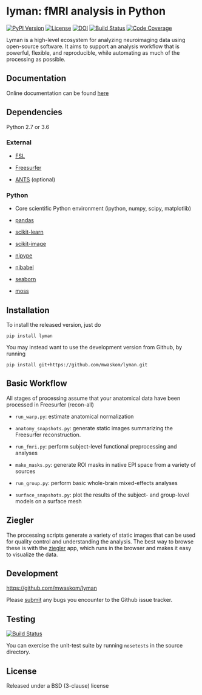 lyman: fMRI analysis in Python
==============================

[![PyPI Version](https://img.shields.io/pypi/v/lyman.svg)](https://pypi.org/project/lyman/)
[![License](https://img.shields.io/pypi/l/lyman.svg)](https://github.com/mwaskom/lyman/blob/master/LICENSE)
[![DOI](https://zenodo.org/badge/DOI/10.5281/zenodo.824307.svg)](https://doi.org/10.5281/zenodo.824307)
[![Build Status](https://travis-ci.org/mwaskom/lyman.svg?branch=master)](https://travis-ci.org/mwaskom/lyman)
[![Code Coverage](https://codecov.io/gh/mwaskom/lyman/branch/master/graph/badge.svg)](https://codecov.io/gh/mwaskom/lyman)

Lyman is a high-level ecosystem for analyzing neuroimaging data using
open-source software. It aims to support an analysis workflow that is powerful,
flexible, and reproducible, while automating as much of the processing as
possible.


Documentation
-------------

Online documentation can be found
[here](http://www.cns.nyu.edu/~mwaskom/software/lyman)

Dependencies
------------

Python 2.7 or 3.6

### External

- [FSL](http://fsl.fmrib.ox.ac.uk/fsl/fslwiki/)

- [Freesurfer](https://surfer.nmr.mgh.harvard.edu/)

- [ANTS](http://stnava.github.io/ANTs/) (optional)

### Python


- Core scientific Python environment (ipython, numpy, scipy, matplotlib)

- [pandas](https://github.com/pydata/pandas)

- [scikit-learn](https://github.com/scikit-learn/scikit-learn)

- [scikit-image](https://github.com/scikit-image/scikit-image)

- [nipype](https://github.com/nipy/nipype)

- [nibabel](https://github.com/nipy/nibabel)

- [seaborn](https://github.com/mwaskom/seaborn)

- [moss](https://github.com/mwaskom/moss)

Installation
------------

To install the released version, just do

    pip install lyman

You may instead want to use the development version from Github, by running

    pip install git+https://github.com/mwaskom/lyman.git

Basic Workflow
--------------

All stages of processing assume that your anatomical data have been
processed in Freesurfer (recon-all)

- `run_warp.py`: estimate anatomical normalization

- `anatomy_snapshots.py`: generate static images summarizing the Freesurfer reconstruction.

- `run_fmri.py`: perform subject-level functional preprocessing and analyses

- `make_masks.py`: generate ROI masks in native EPI space from a variety of sources

- `run_group.py`: perform basic whole-brain mixed-effects analyses

- `surface_snapshots.py`: plot the results of the subject- and group-level models on a surface mesh

Ziegler
-------

The processing scripts generate a variety of static images that can be used for quality control and understanding the analysis. The best way to browse these is with the [ziegler](https://github.com/mwaskom/ziegler) app, which runs in the browser and makes it easy to visualize the data.

Development
-----------

https://github.com/mwaskom/lyman

Please [submit](https://github.com/mwaskom/lyman/issues/new) any bugs you
encounter to the Github issue tracker.

Testing
-------

[![Build Status](https://travis-ci.org/mwaskom/lyman.svg?branch=master)](https://travis-ci.org/mwaskom/lyman)

You can exercise the unit-test suite by running `nosetests` in the source directory.

License
-------

Released under a BSD (3-clause) license

